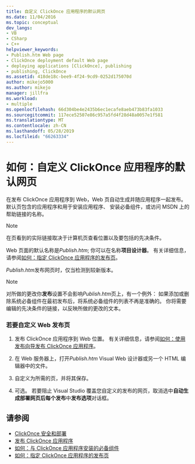 ```yaml
---
title: 自定义 ClickOnce 应用程序的默认网页
ms.date: 11/04/2016
ms.topic: conceptual
dev_langs:
- VB
- CSharp
- C++
helpviewer_keywords:
- Publish.htm Web page
- ClickOnce deployment default Web page
- deploying applications [ClickOnce], publishing
- publishing, ClickOnce
ms.assetid: 418de18c-bee9-4f24-9cd9-0252d175070d
author: mikejo5000
ms.author: mikejo
manager: jillfra
ms.workload:
- multiple
ms.openlocfilehash: 66d304be4e2435b6ec1ecafe8aeb473b83fa1033
ms.sourcegitcommit: 117ece52507e86c957a5fd4f28d48a0057e1f581
ms.translationtype: MT
ms.contentlocale: zh-CN
ms.lasthandoff: 05/28/2019
ms.locfileid: "66263334"
---
```

# <a name="how-to-customize-the-default-web-page-for-a-clickonce-application"></a>如何：自定义 ClickOnce 应用程序的默认网页
在发布 ClickOnce 应用程序到 Web，Web 页自动生成并随应用程序一起发布。 默认页包含的应用程序和用于安装应用程序、 安装必备组件，或访问 MSDN 上的帮助链接的名称。

> [!NOTE]
> 在页看到的实际链接取决于计算机页查看位置以及要包括的先决条件。

 Web 页面的默认名称是*Publish.htm*; 你可以在名称**项目设计器**。 有关详细信息，请参阅[如何：指定 ClickOnce 应用程序的发布页](../deployment/how-to-specify-a-publish-page-for-a-clickonce-application.md)。

 *Publish.htm*发布网页时，仅当检测到较新版本。

> [!NOTE]
> 对所做的更改你**发布**设置不会影响*Publish.htm*页上，有一个例外： 如果添加或删除系统必备组件在最初发布后，将系统必备组件的列表不再是准确的。 你将需要编辑的先决条件的链接，以反映所做的更改的文本。

### <a name="to-customize-the-publish-web-page"></a>若要自定义 Web 发布页

1. 发布 ClickOnce 应用程序到 Web 位置。 有关详细信息，请参阅[如何：使用发布向导发布 ClickOnce 应用程序](../deployment/how-to-publish-a-clickonce-application-using-the-publish-wizard.md)。

2. 在 Web 服务器上，打开*Publish.htm* Visual Web 设计器或另一个 HTML 编辑器中的文件。

3. 自定义为所需的页，并将其保存。

4. 可选。 若要阻止 Visual Studio 覆盖您自定义的发布的网页，取消选中**自动生成部署网页后每个发布**中**发布选项**对话框。

## <a name="see-also"></a>请参阅
- [ClickOnce 安全和部署](../deployment/clickonce-security-and-deployment.md)
- [发布 ClickOnce 应用程序](../deployment/publishing-clickonce-applications.md)
- [如何：与 ClickOnce 应用程序安装的必备组件](../deployment/how-to-install-prerequisites-with-a-clickonce-application.md)
- [如何：指定 ClickOnce 应用程序的发布页](../deployment/how-to-specify-a-publish-page-for-a-clickonce-application.md)